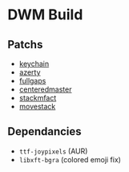 DWM Build
=========

Patchs
------

- [keychain](https://dwm.suckless.org/patches/keychain/)
- [azerty](https://dwm.suckless.org/patches/azerty/)
- [fullgaps](https://dwm.suckless.org/patches/fullgaps/)
- [centeredmaster](https://dwm.suckless.org/patches/centeredmaster/)
- [stackmfact](https://dwm.suckless.org/patches/stackmfact/)
- [movestack](https://dwm.suckless.org/patches/movestack/)


Dependancies
------------

- `ttf-joypixels` (AUR)
- `libxft-bgra` (colored emoji fix)
